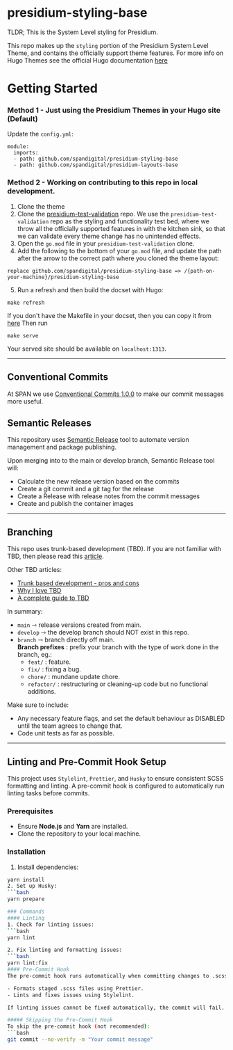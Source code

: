 # presidium-styling-base

TLDR; This is the System Level styling for Presidium.

This repo makes up the `styling` portion of the Presidium System Level Theme, and contains the officially support theme features.
For more info on Hugo Themes see the official Hugo documentation [here](https://gohugo.io/hugo-modules/theme-components/)

# Getting Started

### Method 1 - Just using the Presidium Themes in your Hugo site (Default)

Update the `config.yml`:

```
module:
  imports:
  - path: github.com/spandigital/presidium-styling-base
  - path: github.com/spandigital/presidium-layouts-base
```

### Method 2 - Working on contributing to this repo in local development.

1. Clone the theme
2. Clone the [presidium-test-validation](https://github.com/SPANDigital/presidium-test-validation) repo. We use the `presidium-test-validation` repo as the styling and functionality test bed, where we throw all the officially supported features in with the kitchen sink, so that we can validate every theme change has no unintended effects.
3. Open the `go.mod` file in your `presidium-test-validation` clone.
4. Add the following to the bottom of your `go.mod` file, and update the path after the arrow to the correct path where you cloned the theme layout:

```
replace github.com/spandigital/presidium-styling-base => /{path-on-your-machine}/presidium-styling-base
```

5. Run a refresh and then build the docset with Hugo:

```
make refresh
```

If you don't have the Makefile in your docset, then you can copy it from [here](https://github.com/SPANDigital/presidium/blob/develop/templates/default/Makefile)
Then run

```
make serve
```

Your served site should be available on `localhost:1313`.

---

## Conventional Commits

At SPAN we use [Conventional Commits 1.0.0](https://www.conventionalcommits.org/en/v1.0.0/) to make our commit messages more useful.

## Semantic Releases

This repository uses [Semantic Release](https://semantic-release.gitbook.io/semantic-release/) tool to automate version management and package publishing.

Upon merging into to the main or develop branch, Semantic Release tool will:

- Calculate the new release version based on the commits
- Create a git commit and a git tag for the release
- Create a Release with release notes from the commit messages
- Create and publish the container images

---

## Branching

This repo uses trunk-based development (TBD).
If you are not familiar with TBD, then please read this [article](https://www.optimizely.com/optimization-glossary/trunk-based-development/).

Other TBD articles:

- [Trunk based development - pros and cons](https://medium.com/@sabri.mutlucag/trunk-based-development-pros-cons-and-why-you-should-consider-adopting-it-81cd7c24626c)
- [Why I love TBD](https://medium.com/@mattia.battiston/why-i-love-trunk-based-development-641fcf0b94a0)
- [A complete guide to TBD](https://medium.com/@SplitSoftware/a-complete-guide-to-trunk-based-development-2b335f57d286)

In summary:

- `main` ⇾ release versions created from main.
- `develop` ⇾ the develop branch should NOT exist in this repo.
- `branch` ⇾ branch directly off main.  
  **Branch prefixes** : prefix your branch with the type of work done in the branch, eg.:
  - `feat/` : feature.
  - `fix/` : fixing a bug.
  - `chore/` : mundane update chore.
  - `refactor/` : restructuring or cleaning-up code but no functional additions.

Make sure to include:

- Any necessary feature flags, and set the default behaviour as DISABLED until the team agrees to change that.
- Code unit tests as far as possible.

---

## Linting and Pre-Commit Hook Setup

This project uses `Stylelint`, `Prettier`, and `Husky` to ensure consistent SCSS formatting and linting. A pre-commit hook is configured to automatically run linting tasks before commits.

### Prerequisites

- Ensure **Node.js** and **Yarn** are installed.
- Clone the repository to your local machine.

### Installation

1. Install dependencies:

````bash
yarn install
2. Set up Husky:
```bash
yarn prepare

### Commands
#### Linting
1. Check for linting issues:
```bash
yarn lint

2. Fix linting and formatting issues:
```bash
yarn lint:fix
#### Pre-Commit Hook
The pre-commit hook runs automatically when committing changes to .scss files. It performs the following steps:

- Formats staged .scss files using Prettier.
- Lints and fixes issues using Stylelint.

If linting issues cannot be fixed automatically, the commit will fail. You’ll need to resolve the issues manually before committing again.

##### Skipping the Pre-Commit Hook
To skip the pre-commit hook (not recommended):
```bash
git commit --no-verify -m "Your commit message"
````

